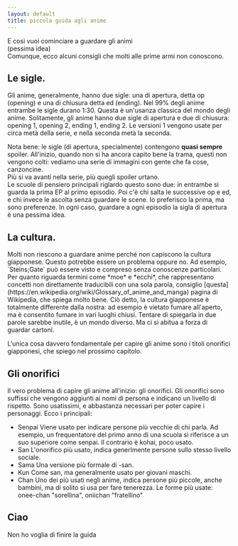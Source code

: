 ```yaml
---
layout: default
title: piccola guida agli anime
---
```

  
E così vuoi cominciare a guardare gli animi  
(pessima idea)  
Comunque, ecco alcuni consigli che molti alle prime armi non conoscono.  
  
<h2>Le sigle.</h2>  
Gli anime, generalmente, hanno due sigle: una di apertura, detta op (opening) e una di chiusura detta ed (ending).  
Nel 99% degli anime entrambe le sigle durano 1:30. Questa è un'usanza classica del mondo degli anime.  
Solitamente, gli anime hanno due sigle di apertura e due di chiusura: opening 1, opening 2, ending 1, ending 2.  
Le versioni 1 vengono usate per circa metà della serie, e nella seconda metà la seconda.  
  
Nota bene: le sigle (di apertura, specialmente) contengono **quasi sempre** spoiler. All'inizio, quando non si ha ancora capito bene la trama, questi non vengono colti: vediamo una serie di immagini con gente che fa cose, canzoncine.  
Più si va avanti nella serie, più quegli spoiler urtano.  
Le scuole di pensiero principali riglardo questo sono due: in entrambe si guarda la prima EP al primo episodio. Poi c'è chi salta le successive op e ed, e chi invece le ascolta senza guardare le scene. Io preferisco la prima, ma sono preferenze. 
In ogni caso, guardare a ogni episodio la sigla di apertura è una pessima idea.  
  
<h2>La cultura.</h2>  
Molti non riescono a guardare anime perché non capiscono la cultura giapponese. Questo potrebbe essere un problema oppure no.  
Ad esempio, `Steins;Gate` può essere visto e compreso senza conoscenze particolari.  
Per quanto riguarda termini come *moe* e *ecchi*, che rappresentano concetti non direttamente traducibili con una sola parola, consiglio [questa](https://en.wikipedia.org/wiki/Glossary_of_anime_and_manga) pagina di Wikipedia, che spiega molto bene.  
Ciò detto, la cultura giapponese è totalmente differente dalla nostra: ad esempio è vietato fumare all'aperto, ma è consentito fumare in vari luoghi chiusi. Tentare di spiegarla in due parole sarebbe inutile, è un mondo diverso. Ma ci si abitua a forza di guardar cartoni.  
  
L'unica cosa davvero fondamentale per capire gli anime sono i titoli onorifici giapponesi, che spiego nel prossimo capitolo.  
  
<h2>Gli onorifici</h2>  
Il vero problema di capire gli anime all'inizio: gli onorifici.
Gli onorifici sono suffissi che vengono aggiunti ai nomi di persona e indicano un livello di rispetto.  
Sono usatissimi, e abbastanza necessari per poter capire i personaggi.
Ecco i principali:

* Senpai
	Viene usato per indicare persone più vecchie di chi parla.
	Ad esempio, un frequentatore del primo anno di una scuola si riferisce a un suo superiore come senpai.
	Il contrario è kohai, poco usato.  
* San
	L'onorifico più usato, indica generlmente persone sullo stesso livello sociale.  
* Sama
	Una versione più formale di -san.  
* Kun
	Come san, ma generalmente usato per giovani maschi.  
* Chan
	Uno dei più usati negli anime, indica persone più piccole, anche bambini, ma di solito si usa per fare tenerezza.
	Le forme più usate: onee-chan "sorellina", oniichan "fratellino"  

<h2> Ciao </h2>  
Non ho voglia di finire la guida
